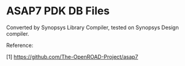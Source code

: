 # ASAP7 PDK DB Files


Converted by Synopsys Library Compiler, tested on Synopsys Design compiler.

Reference:

[1] https://github.com/The-OpenROAD-Project/asap7
